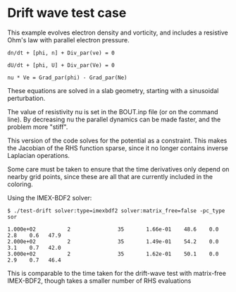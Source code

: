 Drift wave test case
====================

This example evolves electron density and vorticity, and includes
a resistive Ohm's law with parallel electron pressure.

    dn/dt + [phi, n] + Div_par(ve) = 0

    dU/dt + [phi, U] + Div_par(Ve) = 0

    nu * Ve = Grad_par(phi) - Grad_par(Ne)

These equations are solved in a slab geometry, starting
with a sinusoidal perturbation.

The value of resistivity nu is set in the BOUT.inp file
(or on the command line). By decreasing nu the parallel dynamics
can be made faster, and the problem more "stiff".

This version of the code solves for the potential as a constraint.
This makes the Jacobian of the RHS function sparse, since it no
longer contains inverse Laplacian operations.

Some care must be taken to ensure that the time derivatives
only depend on nearby grid points, since these are all that are
currently included in the coloring.

Using the IMEX-BDF2 solver:

    $ ./test-drift solver:type=imexbdf2 solver:matrix_free=false -pc_type sor

    1.000e+02          2               35       1.66e-01    48.6    0.0    2.8    0.6   47.9
    2.000e+02          2               35       1.49e-01    54.2    0.0    3.1    0.7   42.0
    3.000e+02          2               35       1.62e-01    50.1    0.0    2.9    0.7   46.4

This is comparable to the time taken for the drift-wave test with matrix-free IMEX-BDF2,
though takes a smaller number of RHS evaluations




